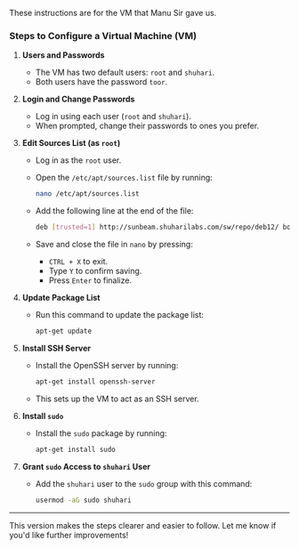 These instructions are for the VM that Manu Sir gave us.

### Steps to Configure a Virtual Machine (VM)

1. **Users and Passwords**
    
    - The VM has two default users: `root` and `shuhari`.
    - Both users have the password `toor`.
2. **Login and Change Passwords**
    
    - Log in using each user (`root` and `shuhari`).
    - When prompted, change their passwords to ones you prefer.
3. **Edit Sources List (as `root`)**
    
    - Log in as the `root` user.
    - Open the `/etc/apt/sources.list` file by running:
        
        ```bash
        nano /etc/apt/sources.list
        ```
        
    - Add the following line at the end of the file:
        
        ```bash
        deb [trusted=1] http://sunbeam.shuharilabs.com/sw/repo/deb12/ bookworm main
        ```
        
    - Save and close the file in `nano` by pressing:
        - `CTRL + X` to exit.
        - Type `Y` to confirm saving.
        - Press `Enter` to finalize.
4. **Update Package List**
    
    - Run this command to update the package list:
        
        ```bash
        apt-get update
        ```
        
5. **Install SSH Server**
    
    - Install the OpenSSH server by running:
        
        ```bash
        apt-get install openssh-server
        ```
        
    - This sets up the VM to act as an SSH server.
6. **Install `sudo`**
    
    - Install the `sudo` package by running:
        
        ```bash
        apt-get install sudo
        ```
        
7. **Grant `sudo` Access to `shuhari` User**
    
    - Add the `shuhari` user to the `sudo` group with this command:
        
        ```bash
        usermod -aG sudo shuhari
        ```
        

---

This version makes the steps clearer and easier to follow. Let me know if you'd like further improvements!